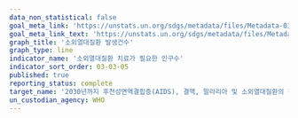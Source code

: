 ```yaml
---
data_non_statistical: false
goal_meta_link: 'https://unstats.un.org/sdgs/metadata/files/Metadata-03-03-05.pdf'
goal_meta_link_text: 'https://unstats.un.org/sdgs/metadata/files/Metadata-03-03-05.pdf'
graph_title: '소외열대질환 발생건수'
graph_type: line
indicator_name: '소외열대질환 치료가 필요한 인구수'
indicator_sort_order: 03-03-05
published: true
reporting_status: complete
target_name: '2030년까지 후천성면역결핍증(AIDS), 결핵, 말라리아 및 소외열대질환의 확산을 종식시키고 간염, 수인성 질병 및 기타 전염성 질병 방지'
un_custodian_agency: WHO
---
```

